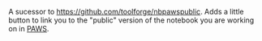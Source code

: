 A sucessor to https://github.com/toolforge/nbpawspublic. Adds a little button to link
you to the "public" version of the notebook you are working on in [PAWS](https://wikitech.wikimedia.org/wiki/PAWS).